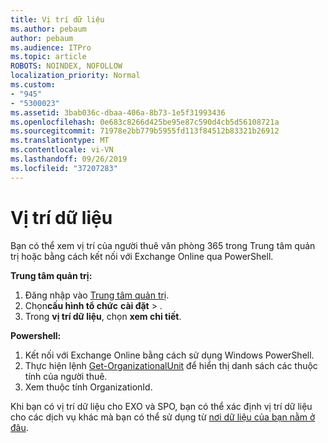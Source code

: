 ```yaml
---
title: Vị trí dữ liệu
ms.author: pebaum
author: pebaum
ms.audience: ITPro
ms.topic: article
ROBOTS: NOINDEX, NOFOLLOW
localization_priority: Normal
ms.custom:
- "945"
- "5300023"
ms.assetid: 3bab036c-dbaa-406a-8b73-1e5f31993436
ms.openlocfilehash: 0e683c8266d425be95e87c590d4cb5d56108721a
ms.sourcegitcommit: 71978e2bb779b5955fd113f84512b83321b26912
ms.translationtype: MT
ms.contentlocale: vi-VN
ms.lasthandoff: 09/26/2019
ms.locfileid: "37207283"
---
```

# <a name="data-location"></a>Vị trí dữ liệu

Bạn có thể xem vị trí của người thuê văn phòng 365 trong Trung tâm quản trị hoặc bằng cách kết nối với Exchange Online qua PowerShell.


**Trung tâm quản trị:**
1. Đăng nhập vào [Trung tâm quản trị](https://admin.microsoft.com/Adminportal/Home).
2. Chọn**cấu hình tổ chức** **cài đặt** > .
3. Trong **vị trí dữ liệu**, chọn **xem chi tiết**.


**Powershell:**
1. Kết nối với Exchange Online bằng cách sử dụng Windows PowerShell.
2. Thực hiện lệnh [Get-OrganizationalUnit](https://docs.microsoft.com/en-us/powershell/module/exchange/active-directory/get-organizationalunit) để hiển thị danh sách các thuộc tính của người thuê. 
3. Xem thuộc tính OrganizationId.

Khi bạn có vị trí dữ liệu cho EXO và SPO, bạn có thể xác định vị trí dữ liệu cho các dịch vụ khác mà bạn có thể sử dụng từ [nơi dữ liệu của bạn nằm ở đâu](https://products.office.com/where-is-your-data-located).